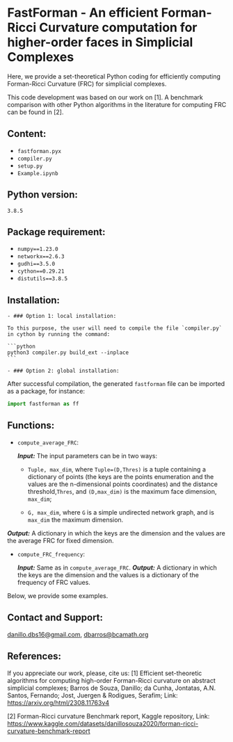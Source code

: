 # FastForman - An efficient Forman-Ricci Curvature computation for higher-order faces in Simplicial Complexes

 Here, we provide a set-theoretical Python coding for efficiently computing Forman-Ricci Curvature (FRC) for simplicial complexes.

This code development was based on our work on [1]. A benchmark comparison with other Python algorithms in the literature for computing FRC can be found in [2].

## Content:

- `fastforman.pyx`
- `compiler.py`
- `setup.py`
- `Example.ipynb`

## Python version: 
    3.8.5
## Package requirement:

- `numpy==1.23.0`
- `networkx==2.6.3`
- `gudhi==3.5.0`
- `cython==0.29.21`
- `distutils==3.8.5`


## Installation:
    - ### Option 1: local installation:

    To this purpose, the user will need to compile the file `compiler.py` in cython by running the command:

    ```python
    python3 compiler.py build_ext --inplace
    ```

    - ### Option 2: global installation:

After successful compilation, the generated `fastforman` file can be imported as a package, for instance:

```python
import fastforman as ff
```
## Functions:
- ``compute_average_FRC``:

    ***Input:*** The input parameters can be in two ways:
        
    - `Tuple, max_dim`, where  `Tuple=(D,Thres)` is a tuple containing a dictionary of points (the keys are the points enumeration and the values are the n-dimensional points coordinates) and the distance threshold,`Thres`,  and `(D,max_dim)` is the maximum face dimension, `max_dim`;
    
    - `G, max_dim`, where `G` is a simple undirected network graph, and is `max_dim` the maximum dimension.
    
    
***Output:*** A dictionary in which the keys are the dimension and the values are the average FRC for fixed dimension.
    
    
- ``compute_FRC_frequency``:

    ***Input:*** Same as in `compute_average_FRC`.
    ***Output:*** A dictionary in which the keys are the dimension and the values is a dictionary of the frequency of FRC values.
    
Below, we provide some examples.

## Contact and Support:

danillo.dbs16@gmail.com, dbarros@bcamath.org

## References: 

If you appreciate our work, please, cite us:
[1] Efficient set-theoretic algorithms for computing high-order Forman-Ricci curvature on abstract simplicial complexes; Barros de Souza, Danillo; da Cunha, Jontatas, A.N. Santos, Fernando; Jost, Juergen & Rodigues, Serafim; Link: https://arxiv.org/html/2308.11763v4

[2] Forman-Ricci curvature Benchmark report, Kaggle repository, Link: https://www.kaggle.com/datasets/danillosouza2020/forman-ricci-curvature-benchmark-report